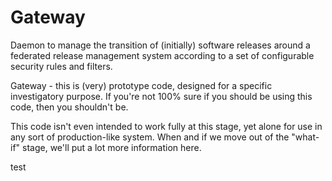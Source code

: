 Gateway
=======

Daemon to manage the transition of (initially) software releases around a federated release management system according to a set of configurable security rules and filters.

Gateway - this is (very) prototype code, designed for a specific investigatory purpose. If you're not 100% sure if you should be using this code, then you shouldn't be.

This code isn't even intended to work fully at this stage, yet alone for use in any sort of production-like system.  When and if we move out of the "what-if" stage, we'll put a lot more information here.

test
